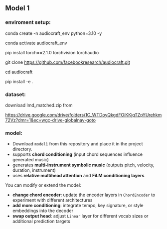 ## Model 1

### enviroment setup:
conda create -n audiocraft_env python=3.10 -y

conda activate audiocraft_env

pip install torch==2.1.0 torchvision torchaudio

git clone https://github.com/facebookresearch/audiocraft.git

cd audiocraft

pip install -e .

### dataset:
download lmd_matched.zip from

https://drive.google.com/drive/folders/1C_WTDoyQkgdFOiKKjqTZpYUrehkm72Vz?dmr=1&ec=wgc-drive-globalnav-goto

### model:
* Download `model1` from this repository and place it in the project directory.
* supports **chord conditioning** (input chord sequences influence generated music)
* generates **multi-instrument symbolic music** (outputs pitch, velocity, duration, instrument)
* uses **relative multihead attention** and **FiLM conditioning layers**


You can modify or extend the model:

* **change chord encoder**: update the encoder layers in `ChordEncoder` to experiment with different architectures
* **add more conditioning**: integrate tempo, key signature, or style embeddings into the decoder
* **swap output head**: adjust `Linear` layer for different vocab sizes or additional prediction targets
